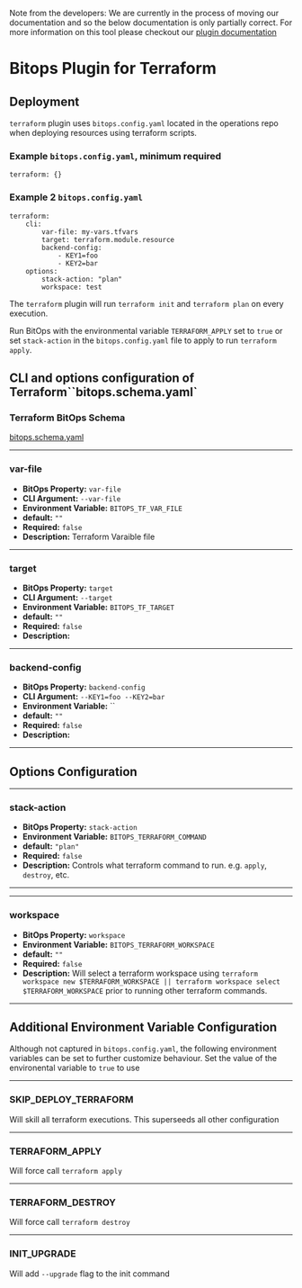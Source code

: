 Note from the developers: We are currently in the process of moving our documentation and so the below documentation is only partially correct. For more information on this tool please checkout our [plugin documentation](https://github.com/bitops-plugins/terraform) 

# Bitops Plugin for Terraform
## Deployment

`terraform` plugin uses `bitops.config.yaml` located in the operations repo when deploying resources using terraform scripts.

### Example `bitops.config.yaml`, minimum required
```
terraform: {}
```

### Example 2 `bitops.config.yaml`
```
terraform:
    cli:
        var-file: my-vars.tfvars
        target: terraform.module.resource
        backend-config:
            - KEY1=foo
            - KEY2=bar
    options:
        stack-action: "plan"
        workspace: test
```

The `terraform` plugin will run `terraform init` and `terraform plan` on every execution.

Run BitOps with the environmental variable `TERRAFORM_APPLY` set to `true` or set `stack-action` in the `bitops.config.yaml` file to apply to run `terraform apply`.

## CLI and options configuration of Terraform``bitops.schema.yaml`

### Terraform BitOps Schema

[bitops.schema.yaml](https://github.com/bitops-plugins/terraform/blob/main/bitops.schema.yaml)

-------------------
### var-file
* **BitOps Property:** `var-file`
* **CLI Argument:** `--var-file`
* **Environment Variable:** `BITOPS_TF_VAR_FILE`
* **default:** `""`
* **Required:** `false`
* **Description:** Terraform Varaible file

-------------------
### target
* **BitOps Property:** `target`
* **CLI Argument:** `--target`
* **Environment Variable:** `BITOPS_TF_TARGET`
* **default:** `""`
* **Required:** `false`
* **Description:**

-------------------
### backend-config
* **BitOps Property:** `backend-config`
* **CLI Argument:** `--KEY1=foo --KEY2=bar`
* **Environment Variable:** ``
* **default:** `""`
* **Required:** `false`
* **Description:**

-------------------


## Options Configuration

-------------------

### stack-action
* **BitOps Property:** `stack-action`
* **Environment Variable:** `BITOPS_TERRAFORM_COMMAND`
* **default:** `"plan"`
* **Required:** `false`
* **Description:** Controls what terraform command to run. e.g. `apply`, `destroy`, etc. 


-------------------
<!-- ### version
* **BitOps Property:** `version`
* **Environment Variable:** `BITOPS_TERRAFORM_VERSION`
* **default:** `"1.2.2"`
* **Required:** `false`
* **Description:** Allows customziation of which version of terraform to run

* **NOTE:** `This feature currently not supported.`  -->

-------------------
### workspace
* **BitOps Property:** `workspace`
* **Environment Variable:** `BITOPS_TERRAFORM_WORKSPACE`
* **default:** `""`
* **Required:** `false`
* **Description:** Will select a terraform workspace using `terraform workspace new $TERRAFORM_WORKSPACE || terraform workspace select $TERRAFORM_WORKSPACE` prior to running other terraform commands.

-------------------

## Additional Environment Variable Configuration
Although not captured in `bitops.config.yaml`, the following environment variables can be set to further customize behaviour.  Set the value of the environental variable to `true` to use

-------------------
### SKIP_DEPLOY_TERRAFORM
Will skill all terraform executions. This superseeds all other configuration

-------------------
### TERRAFORM_APPLY
Will force call `terraform apply`

-------------------
### TERRAFORM_DESTROY
Will force call `terraform destroy`

-------------------
### INIT_UPGRADE
Will add `--upgrade` flag to the init command
